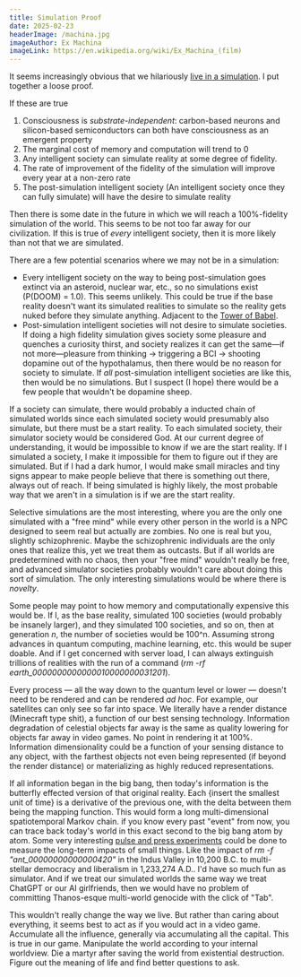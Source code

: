 ```yaml
---
title: Simulation Proof
date: 2025-02-23
headerImage: /machina.jpg
imageAuthor: Ex Machina
imageLink: https://en.wikipedia.org/wiki/Ex_Machina_(film)
---
```

It seems increasingly obvious that we hilariously [live in a simulation](https://simulation-argument.com/simulation.pdf). I put together a loose proof.

If these are true
1. Consciousness is *substrate-independent*: carbon-based neurons and silicon-based semiconductors can both have consciousness as an emergent property
2. The marginal cost of memory and computation will trend to 0
3. Any intelligent society can simulate reality at some degree of fidelity. 
4. The rate of improvement of the fidelity of the simulation will improve every year at a non-zero rate
5. The post-simulation intelligent society (An intelligent society once they can fully simulate) will have the desire to simulate reality

Then there is some date in the future in which we will reach a 100%-fidelity simulation of the world. This seems to be not too far away for our civilization. If this is true of *every* intelligent society, then it is more likely than not that we are simulated.

There are a few potential scenarios where we may not be in a simulation:
- Every intelligent society on the way to being post-simulation goes extinct via an asteroid, nuclear war, etc., so no simulations exist (P(DOOM) = 1.0). This seems unlikely. This could be true if the base reality doesn't want its simulated realities to simulate so the reality gets nuked before they simulate anything. Adjacent to the [Tower of Babel](https://en.wikipedia.org/wiki/Tower_of_Babel).
- Post-simulation intelligent societies will not desire to simulate societies. If doing a high fidelity simulation gives society some pleasure and quenches a curiosity thirst, and society realizes it can get the same—if not more—pleasure from thinking -> triggering a BCI -> shooting dopamine out of the hypothalamus, then there would be no reason for society to simulate. If *all* post-simulation intelligent societies are like this, then would be no simulations. But I suspect (I hope) there would be a few people that wouldn't be dopamine sheep.

If a society can simulate, there would probably a inducted chain of simulated worlds since each simulated society would presumably also simulate, but there must be a start reality. To each simulated society, their simulator society would be considered God. At our current degree of understanding, it would be impossible to know if we are the start reality. If I simulated a society, I make it impossible for them to figure out if they are simulated. But if I had a dark humor, I would make small miracles and tiny signs appear to make people believe that there is something out there, always out of reach. If being simulated is highly likely, the most probable way that we aren't in a simulation is if we are the start reality.

Selective simulations are the most interesting, where you are the only one simulated with a "free mind" while every other person in the world is a NPC designed to seem real but actually are zombies. No one is real but you, slightly schizophrenic. Maybe the schizophrenic individuals are the only ones that realize this, yet we treat them as outcasts. But if all worlds are predetermined with no chaos, then your "free mind" wouldn't really be free, and advanced simulator societies probably wouldn't care about doing this sort of simulation. The only interesting simulations would be where there is *novelty*.

Some people may point to how memory and computationally expensive this would be. If I, as the base reality, simulated 100 societies (would probably be insanely larger), and they simulated 100 societies, and so on, then at generation *n*, the number of societies would be 100^n. Assuming strong advances in quantum computing, machine learning, etc. this would be super doable. And if I get concerned with server load, I can always extinguish trillions of realities with the run of a command (*rm -rf earth_0000000000000010000000031201*). 

Every process — all the way down to the quantum level or lower — doesn't need to be rendered and can be rendered *ad hoc*. For example, our satellites can only see so far into space. We literally have a render distance (Minecraft type shit), a function of our best sensing technology. Information degradation of celestial objects far away is the same as quality lowering for objects far away in video games. No point in rendering it at 100%. Information dimensionality could be a function of your sensing distance to any object, with the farthest objects not even being represented (if beyond the render distance) or materializing as highly reduced representations.

If all information began in the big bang, then today's information is the butterfly effected version of that original reality. Each {insert the smallest unit of time} is a derivative of the previous one, with the delta between them being the mapping function. This would form a long multi-dimensional spatiotemporal Markov chain. if you know every past "event" from now, you can trace back today's world in this exact second to the big bang atom by atom. Some very interesting [pulse and press experiments](https://www.early-warning-signals.org/?page_id=286) could be done to measure the long-term impacts of small things. Like the impact of *rm -f "ant_00000000000000420"* in the Indus Valley in 10,200 B.C. to multi-stellar democracy and liberalism in 1,233,274 A.D.. I'd have so much fun as simulator. And if we treat our simulated worlds the same way we treat ChatGPT or our AI girlfriends, then we would have no problem of committing Thanos-esque multi-world genocide with the click of "Tab". 

This wouldn't really change the way we live. But rather than caring about everything, it seems best to act as if you would act in a video game. Accumulate all the influence, generally via accumulating all the capital. This is true in our game. Manipulate the world according to your internal worldview. Die a martyr after saving the world from existential destruction. Figure out the meaning of life and find better questions to ask.